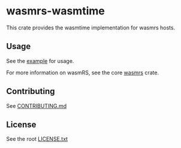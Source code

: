 # wasmrs-wasmtime

This crate provides the wasmtime implementation for wasmrs hosts.

## Usage

See the [example](https://github.com/wasmrs/wasmrs-rust/blob/main/crates/wasmrs-wasmtime/examples/request.rs) for usage.

For more information on wasmRS, see the core [wasmrs](https://github.com/wasmrs/wasmrs-rust/blob/main/crates/wasmrs/README.md) crate.

## Contributing

See [CONTRIBUTING.md](https://github.com/WasmRS/wasmrs-rust/blob/main/CONTRIBUTING.md)

## License

See the root [LICENSE.txt](https://github.com/WasmRS/wasmrs-rust/blob/main/LICENSE.txt)




